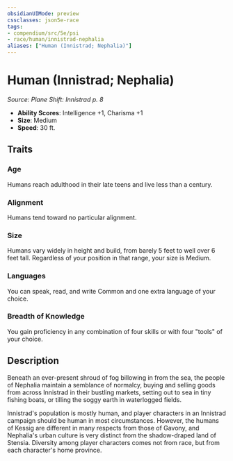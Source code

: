 ```yaml
---
obsidianUIMode: preview
cssclasses: json5e-race
tags:
- compendium/src/5e/psi
- race/human/innistrad-nephalia
aliases: ["Human (Innistrad; Nephalia)"]
---
```

# Human (Innistrad; Nephalia)
*Source: Plane Shift: Innistrad p. 8*  

- **Ability Scores**: Intelligence +1, Charisma +1
- **Size**: Medium
- **Speed**: 30 ft.

## Traits

### Age

Humans reach adulthood in their late teens and live less than a century.

### Alignment

Humans tend toward no particular alignment.

### Size

Humans vary widely in height and build, from barely 5 feet to well over 6 feet tall. Regardless of your position in that range, your size is Medium.

### Languages

You can speak, read, and write Common and one extra language of your choice.

### Breadth of Knowledge

You gain proficiency in any combination of four skills or with four "tools" of your choice.

## Description

Beneath an ever-present shroud of fog billowing in from the sea, the people of Nephalia maintain a semblance of normalcy, buying and selling goods from across Innistrad in their bustling markets, setting out to sea in tiny fishing boats, or tilling the soggy earth in waterlogged fields.

Innistrad's population is mostly human, and player characters in an Innistrad campaign should be human in most circumstances. However, the humans of Kessig are different in many respects from those of Gavony, and Nephalia's urban culture is very distinct from the shadow-draped land of Stensia. Diversity among player characters comes not from race, but from each character's home province.